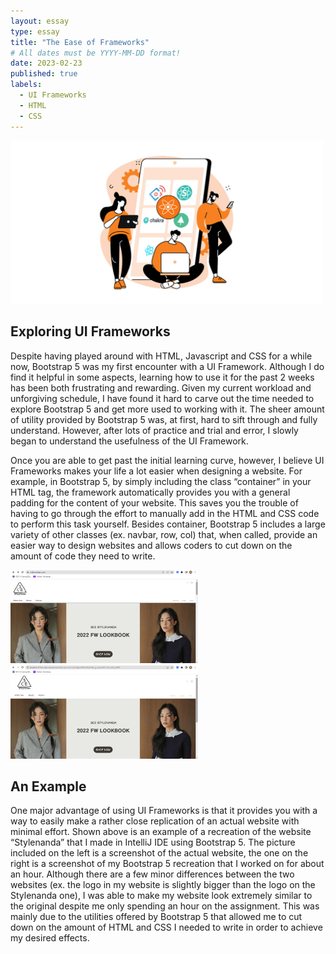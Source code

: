 ```yaml
---
layout: essay
type: essay
title: "The Ease of Frameworks"
# All dates must be YYYY-MM-DD format!
date: 2023-02-23
published: true
labels:
  - UI Frameworks
  - HTML
  - CSS
---
```


<img width="500px" class="rounded float-start pe-4" src="../img/ui_frameworks.jpg">

## Exploring UI Frameworks
Despite having played around with HTML, Javascript and CSS for a while now, Bootstrap 5 was my first encounter with a UI Framework.  Although I do find it helpful in some aspects, learning how to use it for the past 2 weeks has been both frustrating and rewarding.  Given my current workload and unforgiving schedule, I have found it hard to carve out the time needed to explore Bootstrap 5 and get more used to working with it.  The sheer amount of utility provided by Bootstrap 5 was, at first, hard to sift through and fully understand.  However, after lots of practice and trial and error, I slowly began to understand the usefulness of the UI Framework.

Once you are able to get past the initial learning curve, however, I believe UI Frameworks makes your life a lot easier when designing a website.  For example, in Bootstrap 5, by simply including the class “container” in your HTML tag, the framework automatically provides you with a general padding for the content of your website.  This saves you the trouble of having to go through the effort to manually add in the HTML and CSS code to perform this task yourself.  Besides container, Bootstrap 5 includes a large variety of other classes (ex. navbar, row, col) that, when called, provide an easier way to design websites and allows coders to cut down on the amount of code they need to write.

<div class="text-center p-4">
    <img width="300px" class="rounded float-start pe-4" src="../img/stylenanda-real.png">
    <img width="300px" class="rounded float-start pe-4" src="../img/stylenanda-remake.png">
</div>

## An Example
One major advantage of using UI Frameworks is that it provides you with a way to easily make a rather close replication of an actual website with minimal effort.  Shown above is an example of a recreation of the website “Stylenanda” that I made in IntelliJ IDE using Bootstrap 5.  The picture included on the left is a screenshot of the actual website, the one on the right is a screenshot of my Bootstrap 5 recreation that I worked on for about an hour.  Although there are a few minor differences between the two websites (ex. the logo in my website is slightly bigger than the logo on the Stylenanda one), I was able to make my website look extremely similar to the original despite me only spending an hour on the assignment.  This was mainly due to the utilities offered by Bootstrap 5 that allowed me to cut down on the amount of HTML and CSS I needed to write in order to achieve my desired effects.